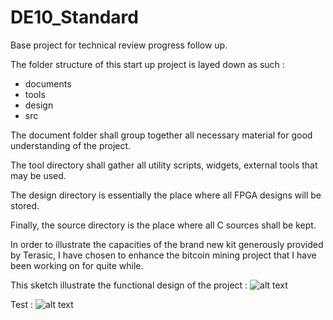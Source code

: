 # DE10_Standard
Base project for technical review progress follow up.

The folder structure of this start up project is layed down as such :

- documents
- tools
- design
- src

The document folder shall group together all necessary material for good understanding
of the project.

The tool directory shall gather all utility scripts, widgets, external tools that may be used.

The design directory is essentially the place where all FPGA designs will be stored.

Finally, the source directory is the place where all C sources shall be kept.

In order to illustrate the capacities of the brand new kit generously provided by Terasic,
I have chosen to enhance the bitcoin mining project that I have been working on for quite
while.

This sketch illustrate the functional design of the project :
![alt text](https://github.com/BadissDjafar/DE10_Standard/tree/master/documents/Functional_design_new.jpg "Standalone bitoin minning rig")

Test : 
![alt text][logo]

[logo]: https://github.com/BadissDjafar/DE10_Standard/tree/master/documents/Functional_design_new.jpg "Standalone bitoin minning rig"